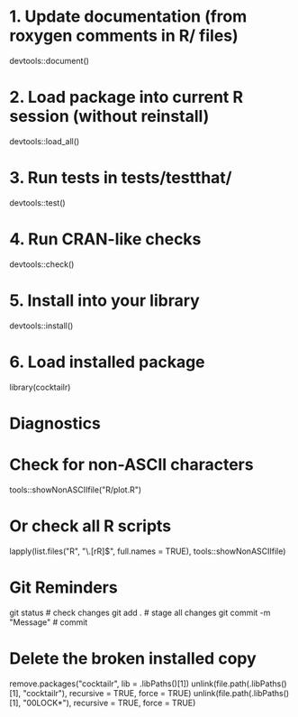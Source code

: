 # 1. Update documentation (from roxygen comments in R/ files)
devtools::document()

# 2. Load package into current R session (without reinstall)
devtools::load_all()

# 3. Run tests in tests/testthat/
devtools::test()

# 4. Run CRAN-like checks
devtools::check()

# 5. Install into your library
devtools::install()

# 6. Load installed package
library(cocktailr)


# Diagnostics
# Check for non-ASCII characters
tools::showNonASCIIfile("R/plot.R")

# Or check all R scripts
lapply(list.files("R", "\\.[rR]$", full.names = TRUE), tools::showNonASCIIfile)


# Git Reminders
git status     # check changes
git add .      # stage all changes
git commit -m "Message"  # commit

# Delete the broken installed copy
remove.packages("cocktailr", lib = .libPaths()[1])
unlink(file.path(.libPaths()[1], "cocktailr"), recursive = TRUE, force = TRUE)
unlink(file.path(.libPaths()[1], "00LOCK*"), recursive = TRUE, force = TRUE)

